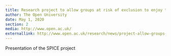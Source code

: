 ```yaml
---
title: Research project to allow groups at risk of exclusion to enjoy the Arts
author: The Open University
date: May 1, 2020
section: 2
media: http://www.open.ac.uk/
externallink: http://www.open.ac.uk/research/news/project-allow-groups-risk-exclusion-enjoy-arts
---
```

Presentation of the SPICE project
